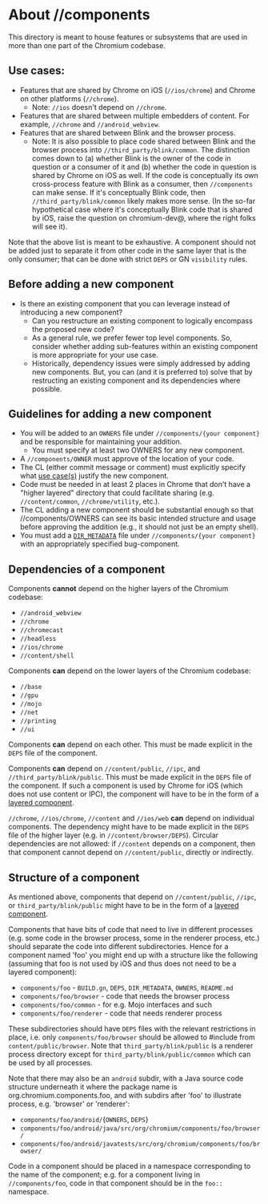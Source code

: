 # About //components

This directory is meant to house features or subsystems that are used in more
than one part of the Chromium codebase.

## Use cases:

  * Features that are shared by Chrome on iOS (`//ios/chrome`) and Chrome on
    other platforms (`//chrome`).
      * Note: `//ios` doesn't depend on `//chrome`.
  * Features that are shared between multiple embedders of content. For example,
    `//chrome` and `//android_webview`.
  * Features that are shared between Blink and the browser process.
      * Note: It is also possible to place code shared between Blink and the
        browser process into `//third_party/blink/common`. The distinction comes
        down to (a) whether Blink is the owner of the code in question or a
        consumer of it and (b) whether the code in question is shared by Chrome
        on iOS as well. If the code is conceptually its own cross-process
        feature with Blink as a consumer, then `//components` can make sense. If
        it's conceptually Blink code, then `//third_party/blink/common` likely
        makes more sense. (In the so-far hypothetical case where it's
        conceptually Blink code that is shared by iOS, raise the question on
        chromium-dev@, where the right folks will see it).

Note that the above list is meant to be exhaustive. A component should not be
added just to separate it from other code in the same layer that is the only
consumer; that can be done with strict `DEPS` or GN `visibility` rules.

## Before adding a new component

  * Is there an existing component that you can leverage instead of introducing
    a new component?
      * Can you restructure an existing component to logically encompass the
        proposed new code?
      * As a general rule, we prefer fewer top level components. So, consider
        whether adding sub-features within an existing component is more
        appropriate for your use case.
      * Historically, dependency issues were simply addressed by adding new
        components. But, you can (and it is preferred to) solve that by
        restructing an existing component and its dependencies where possible.

## Guidelines for adding a new component

  * You will be added to an `OWNERS` file under `//components/{your component}`
    and be responsible for maintaining your addition.
      * You must specify at least two OWNERS for any new component.
  * A `//components/OWNER` must approve of the location of your code.
  * The CL (either commit message or comment) must explicitly specify what [use
    case(s)](#use-cases) justify the new component.
  * Code must be needed in at least 2 places in Chrome that don't have a "higher
    layered" directory that could facilitate sharing (e.g. `//content/common`,
    `//chrome/utility`, etc.).
  * The CL adding a new component should be substantial enough so that
    //components/OWNERS can see its basic intended structure and usage before
    approving the addition (e.g., it should not just be an empty shell).
  * You must add a [`DIR_METADATA`](https://source.chromium.org/chromium/infra/infra/+/main:go/src/infra/tools/dirmd/README.md)
    file under `//components/{your component}` with an appropriately specified
    bug-component.

## Dependencies of a component

Components **cannot** depend on the higher layers of the Chromium codebase:

  * `//android_webview`
  * `//chrome`
  * `//chromecast`
  * `//headless`
  * `//ios/chrome`
  * `//content/shell`

Components **can** depend on the lower layers of the Chromium codebase:

  * `//base`
  * `//gpu`
  * `//mojo`
  * `//net`
  * `//printing`
  * `//ui`

Components **can** depend on each other. This must be made explicit in the
`DEPS` file of the component.

Components **can** depend on `//content/public`, `//ipc`, and
`//third_party/blink/public`. This must be made explicit in the `DEPS` file of
the component. If such a component is used by Chrome for iOS (which does not
use content or IPC), the component will have to be in the form of a [layered
component](http://www.chromium.org/developers/design-documents/layered-components-design).

`//chrome`, `//ios/chrome`, `//content` and `//ios/web` **can** depend on
individual components. The dependency might have to be made explicit in the
`DEPS` file of the higher layer (e.g. in `//content/browser/DEPS`). Circular
dependencies are not allowed: if `//content` depends on a component, then that
component cannot depend on  `//content/public`, directly or indirectly.

## Structure of a component

As mentioned above, components that depend on `//content/public`, `//ipc`, or
`third_party/blink/public` might have to be in the form of a [layered
component](http://www.chromium.org/developers/design-documents/layered-components-design).

Components that have bits of code that need to live in different processes (e.g.
some code in the browser process, some in the renderer process, etc.) should
separate the code into different subdirectories. Hence for a component named
'foo' you might end up with a structure like the following (assuming that foo is
not used by iOS and thus does not need to be a layered component):

  * `components/foo`          - `BUILD.gn`, `DEPS`, `DIR_METADATA`, `OWNERS`, `README.md`
  * `components/foo/browser`  - code that needs the browser process
  * `components/foo/common`   - for e.g. Mojo interfaces and such
  * `components/foo/renderer` - code that needs renderer process

These subdirectories should have `DEPS` files with the relevant restrictions in
place, i.e. only `components/foo/browser` should be allowed to #include from
`content/public/browser`. Note that `third_party/blink/public` is a
renderer process directory except for `third_party/blink/public/common` which
can be used by all processes.

Note that there may also be an `android` subdir, with a Java source code
structure underneath it where the package name is org.chromium.components.foo,
and with subdirs after 'foo' to illustrate process, e.g. 'browser' or
'renderer':

  * `components/foo/android/`{`OWNERS`, `DEPS`}
  * `components/foo/android/java/src/org/chromium/components/foo/browser/`
  * `components/foo/android/javatests/src/org/chromium/components/foo/browser/`

Code in a component should be placed in a namespace corresponding to the name of
the component; e.g. for a component living in `//components/foo`, code in that
component should be in the `foo::` namespace.
